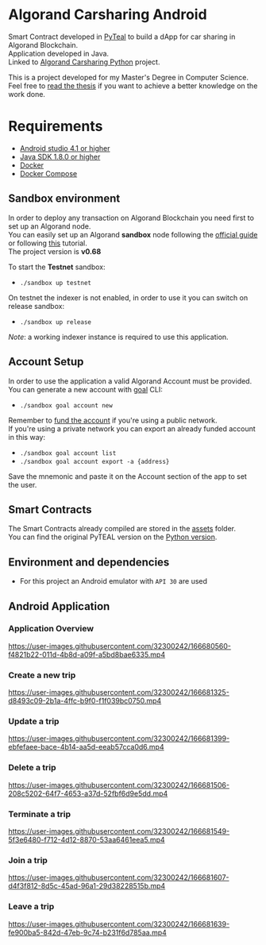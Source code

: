 # Algorand Carsharing Android
Smart Contract developed in [PyTeal](https://developer.algorand.org/docs/get-details/dapps/pyteal/) to build a dApp for car sharing in Algorand Blockchain.  
Application developed in Java.  
Linked to [Algorand Carsharing Python](https://github.com/bara96/algo-carsharing-python) project.  

This is a project developed for my Master's Degree in Computer Science.  
Feel free to [read the thesis](https://github.com/bara96/algo-carsharing-android/wiki) if you want to achieve a better knowledge on the work done.  

# Requirements
- [Android studio 4.1 or higher](https://developer.android.com/studio)
- [Java SDK 1.8.0 or higher](https://www.oracle.com/java/technologies/downloads/)
- [Docker](https://www.docker.com/products/docker-desktop)
- [Docker Compose](https://docs.docker.com/compose/)

## Sandbox environment
In order to deploy any transaction on Algorand Blockchain you need first to set up an Algorand node.  
You can easily set up an Algorand **sandbox** node following the [official guide](https://github.com/algorand/sandbox#algorand-sandbox) or following [this](https://developer.algorand.org/docs/get-started/dapps/pyteal/#install-sandbox) tutorial.  
The project version is **v0.68**

To start the **Testnet** sandbox:
- `./sandbox up testnet`

On testnet the indexer is not enabled, in order to use it you can switch on release sandbox:
- `./sandbox up release`  

*Note*: a working indexer instance is required to use this application.  

## Account Setup
In order to use the application a valid Algorand Account must be provided.  
You can generate a new account with [goal](https://developer.algorand.org/docs/clis/goal/goal/) CLI:  
- `./sandbox goal account new`  

Remember to [fund the account](https://developer.algorand.org/docs/sdks/go/?from_query=fund#fund-account) if you're using a public network.  
If you're using a private network you can export an already funded account in this way:  
- `./sandbox goal account list`  
- `./sandbox goal account export -a {address}`  

Save the mnemonic and paste it on the Account section of the app to set the user.  

## Smart Contracts
The Smart Contracts already compiled are stored in the [assets](app/src/main/assets/contracts) folder.  
You can find the original PyTEAL version on the [Python version](https://github.com/bara96/algo-carsharing-python/tree/master/smart_contracts).  

## Environment and dependencies
- For this project an Android emulator with `API 30` are used

## Android Application

### Application Overview

https://user-images.githubusercontent.com/32300242/166680560-f4821b22-011d-4b8d-a09f-a5bd8bae6335.mp4

### Create a new trip

https://user-images.githubusercontent.com/32300242/166681325-d8493c09-2b1a-4ffc-b9f0-f1f039bc0750.mp4

### Update a trip

https://user-images.githubusercontent.com/32300242/166681399-ebfefaee-bace-4b14-aa5d-eeab57cca0d6.mp4

### Delete a trip

https://user-images.githubusercontent.com/32300242/166681506-208c5202-64f7-4653-a37d-52fbf6d9e5dd.mp4

### Terminate a trip

https://user-images.githubusercontent.com/32300242/166681549-5f3e6480-f712-4d12-8870-53aa6461eea5.mp4

### Join a trip

https://user-images.githubusercontent.com/32300242/166681607-d4f3f812-8d5c-45ad-96a1-29d38228515b.mp4


### Leave a trip

https://user-images.githubusercontent.com/32300242/166681639-fe900ba5-842d-47eb-9c74-b231f6d785aa.mp4















